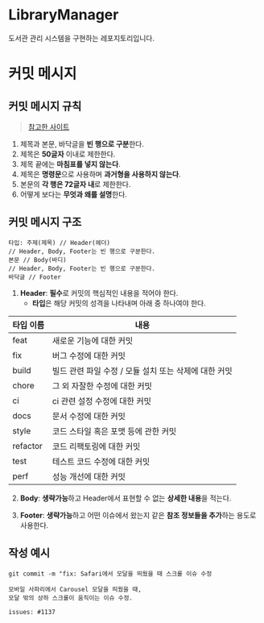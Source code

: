 # LibraryManager
도서관 관리 시스템을 구현하는 레포지토리입니다.

# 커밋 메시지

## 커밋 메시지 규칙

>  [참고한 사이트](https://velog.io/@chojs28/Git-%EC%BB%A4%EB%B0%8B-%EB%A9%94%EC%8B%9C%EC%A7%80-%EA%B7%9C%EC%B9%99)

1. 제목과 본문, 바닥글을 **빈 행으로 구분**한다.
2. 제목은 **50글자** 이내로 제한한다.
3. 제목 끝에는 **마침표를 넣지 않는다**.
4. 제목은 **명령문**으로 사용하며 **과거형을 사용하지 않는다**.
5. 본문의 **각 행은 72글자 내**로 제한한다.
6. 어떻게 보다는 **무엇과 왜를 설명**한다.

## 커밋 메시지 구조

```tsx
타입: 주제(제목) // Header(헤더)
// Header, Body, Footer는 빈 행으로 구분한다.
본문 // Body(바디)
// Header, Body, Footer는 빈 행으로 구분한다.
바닥글 // Footer
```

1. **Header**: **필수**로 커밋의 핵심적인 내용을 적어야 한다.
    - **타입**은 해당 커밋의 성격을 나타내며 아래 중 하나여야 한다.

| 타입 이름 | 내용                                                  |
| --------- | ----------------------------------------------------- |
| feat      | 새로운 기능에 대한 커밋                               |
| fix       | 버그 수정에 대한 커밋                                 |
| build     | 빌드 관련 파일 수정 / 모듈 설치 또는 삭제에 대한 커밋 |
| chore     | 그 외 자잘한 수정에 대한 커밋                         |
| ci        | ci 관련 설정 수정에 대한 커밋                         |
| docs      | 문서 수정에 대한 커밋                                 |
| style     | 코드 스타일 혹은 포맷 등에 관한 커밋                  |
| refactor  | 코드 리팩토링에 대한 커밋                             |
| test      | 테스트 코드 수정에 대한 커밋                          |
| perf      | 성능 개선에 대한 커밋                                 |

2. **Body**: **생략가능**하고 Header에서 표현할 수 없는 **상세한 내용**을 적는다.

3. **Footer**: **생략가능**하고 어떤 이슈에서 왔는지 같은 **참조 정보들을 추가**하는 용도로 사용한다.

## 작성 예시

```tsx
git commit -m "fix: Safari에서 모달을 띄웠을 때 스크롤 이슈 수정

모바일 사파리에서 Carousel 모달을 띄웠을 때,
모달 밖의 상하 스크롤이 움직이는 이슈 수정.

issues: #1137
```

